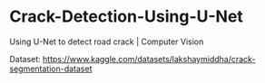 # Crack-Detection-Using-U-Net
Using U-Net to detect road crack | Computer Vision

Dataset: https://www.kaggle.com/datasets/lakshaymiddha/crack-segmentation-dataset 
